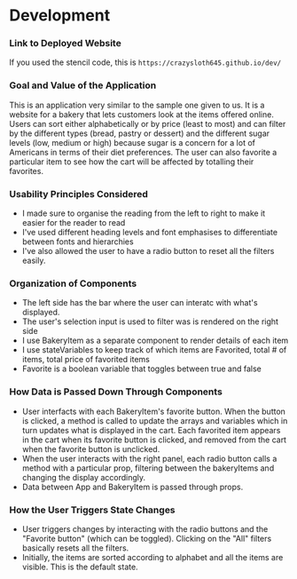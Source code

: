 # Development

### Link to Deployed Website
If you used the stencil code, this is `https://crazysloth645.github.io/dev/`

### Goal and Value of the Application
This is an application very similar to the sample one given to us. It is a website for a bakery that lets customers look at the items offered online. Users can sort either alphabetically or by price (least to most) and can filter by the different types (bread, pastry or dessert) and the different sugar levels (low, medium or high) because sugar is a concern for a lot of Americans in terms of their diet preferences. The user can also favorite a particular item to see how the cart will be affected by totalling their favorites. 

### Usability Principles Considered
- I made sure to organise the reading from the left to right to make it easier for the reader to read
- I've used different heading levels and font emphasises to differentiate between fonts and hierarchies
- I've also allowed the user to have a radio button to reset all the filters easily. 

### Organization of Components
- The left side has the bar where the user can interatc with what's displayed. 
- The user's selection input is used to filter was is rendered on the right side
- I use BakeryItem as a separate component to render details of each item
- I use stateVariables to keep track of which items are Favorited, total # of items, total price of favorited items
- Favorite is a boolean variable that toggles between true and false 

### How Data is Passed Down Through Components
- User interfacts with each BakeryItem's favorite button. When the button is clicked, a method is called to update the arrays and variables which in turn updates what is displayed in the cart. Each favorited item appears in the cart when its favorite button is clicked, and removed from the cart when the favorite button is unclicked.
- When the user interacts with the right panel, each radio button calls a method with a particular prop, filtering between the bakeryItems and changing the display accordingly. 
- Data between App and BakeryItem is passed through props. 

### How the User Triggers State Changes
- User triggers changes by interacting with the radio buttons and the "Favorite button" (which can be toggled). Clicking on the "All" filters basically resets all the filters. 
- Initially, the items are sorted according to alphabet and all the items are visible. This is the default state. 
